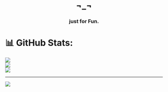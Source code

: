 <h1 align="center">¬_¬</h1>
<h3 align="center">just for Fun.</h3>

# 📊 GitHub Stats:
![](https://github-readme-stats.vercel.app/api?username=CalleDieFalle&theme=radical&hide_border=true&include_all_commits=true&count_private=false)<br/>
![](https://github-readme-streak-stats.herokuapp.com/?user=CalleDieFalle&theme=radical&hide_border=true)<br/>
![](https://github-readme-stats.vercel.app/api/top-langs/?username=CalleDieFalle&theme=radical&hide_border=true&include_all_commits=true&count_private=false&layout=compact)

---
[![](https://visitcount.itsvg.in/api?id=CalleDieFalle&icon=0&color=0)](https://visitcount.itsvg.in)

<!-- Proudly created with GPRM ( https://gprm.itsvg.in ) -->
